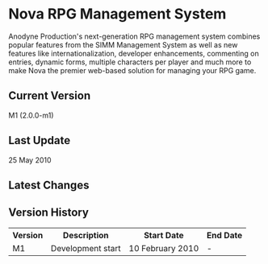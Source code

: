 Nova RPG Management System
==========================
Anodyne Production's next-generation RPG management system combines popular features from the SIMM Management System as well as new features like internationalization, developer enhancements, commenting on entries, dynamic forms, multiple characters per player and much more to make Nova the premier web-based solution for managing your RPG game.

Current Version
---------------
M1 (2.0.0-m1)

Last Update
-----------
25 May 2010

Latest Changes
--------------

Version History
---------------
<table>
	<tr>
		<th>Version</th><th>Description</th><th>Start Date</th><th>End Date</th>
	</tr>
	<tr>
		<td>M1</td><td>Development start</td><td>10 February 2010</td><td>-</td>
	</tr>
</table>